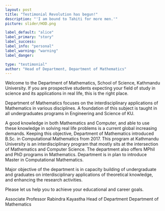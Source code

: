 ```yaml
---
layout: post
title: "Testimonial Revolution has begun!"
description: "'I am bound to Tahiti for more men.'"
picture: slider/HOD.png

label_default: "alice"
label_primary: "story"
label_success:
label_info: "personal"
label_warning: "warning"
label_danger:

type: "testimonial"
author: "Head of Department, Department of Mathematics"
---
```

Welcome to the Department of Mathematics, School of Science, Kathmandu University. If you are prospective students expecting your field of study in science and its applications in real life, this is the right place.

Department of Mathematics focuses on the interdisciplinary applications of Mathematics in various disciplines. A foundation of this subject is taught in all undergraduates programs in Engineering and Science of KU.

A good knowledge in both Mathematics and Computer, and able to use these knowledge in solving real life problems is a current global increasing demands. Keeping this objective, Department of Mathematics introduced B.Sc. in Computational Mathematics from 2017. This program at Kathmandu University is an interdisciplinary program that mostly sits at the intersection of Mathematics and Computer Science. The department also offers MPhil and PhD programs in Mathematics. Department is in plan to introduce Master in Computational Mathematics.

Major objective of the department is in capacity building of undergraduate and graduates on interdisciplinary applications of theoretical knowledge, and enhancing the research activities.

Please let us help you to achieve your educational and career goals.

Associate Professor Rabindra Kayastha
Head of Department
Department of Mathematics
